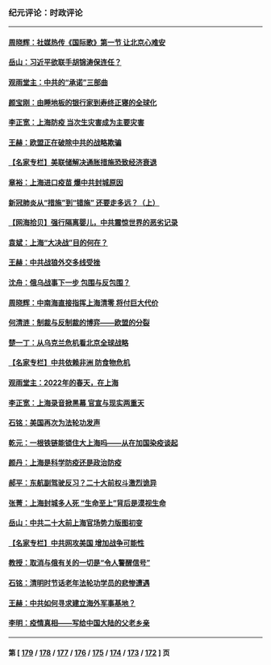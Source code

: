 ### 纪元评论：时政评论
---
#### [周晓辉：社媒热传《国际歌》第一节 让北京心难安](../../pages/nsc1025/n13700202.md) 
#### [岳山：习近平欲联手胡锦涛保连任？](../../pages/nsc1025/n13699342.md) 
#### [观雨堂主：中共的“承诺”三部曲](../../pages/nsc1025/n13699263.md) 
#### [颜宝刚：由睡地板的银行家到寿终正寝的全球化](../../pages/nsc1025/n13699173.md) 
#### [李正宽：上海防疫 当次生灾害成为主要灾害](../../pages/nsc1025/n13698789.md) 
#### [王赫：欧盟正在破除中共的战略欺骗](../../pages/nsc1025/n13697877.md) 
#### [【名家专栏】美联储解决通胀措施恐致经济衰退](../../pages/nsc1025/n13697010.md) 
#### [章裕：上海进口疫苗 爆中共封城原因](../../pages/nsc1025/n13696731.md) 
#### [新冠肺炎从“措施”到“错施” 还要走多远？（上）](../../pages/nsc1025/n13696709.md) 
#### [【网海拾贝】强行隔离婴儿，中共震惊世界的恶劣记录](../../pages/nsc1025/n13696703.md) 
#### [袁斌：上海“大决战”目的何在？](../../pages/nsc1025/n13696663.md) 
#### [王赫：中共战狼外交多线受挫](../../pages/nsc1025/n13695945.md) 
#### [沈舟：俄乌战事下一步 包围与反包围？](../../pages/nsc1025/n13696190.md) 
#### [周晓辉：中南海直接指挥上海清零 将付巨大代价](../../pages/nsc1025/n13695578.md) 
#### [何清涟：制裁与反制裁的博弈——欧盟的分裂](../../pages/nsc1025/n13695772.md) 
#### [楚一丁：从乌克兰危机看北京全球战略](../../pages/nsc1025/n13695479.md) 
#### [【名家专栏】中共依赖非洲 防食物危机](../../pages/nsc1025/n13694990.md) 
#### [观雨堂主：2022年的春天，在上海](../../pages/nsc1025/n13694587.md) 
#### [李正宽：上海录音掀黑幕 官宣与现实两重天](../../pages/nsc1025/n13694500.md) 
#### [石铭：美国再次为法轮功发声](../../pages/nsc1025/n13694467.md) 
#### [乾元：一根铁链能锁住大上海吗——从在加国染疫谈起](../../pages/nsc1025/n13694190.md) 
#### [颜丹：上海是科学防疫还是政治防疫](../../pages/nsc1025/n13693076.md) 
#### [郝平：东航副驾驶反习？二十大前权斗激烈诡异](../../pages/nsc1025/n13693086.md) 
#### [张菁：上海封城多人死 “生命至上”背后是漠视生命](../../pages/nsc1025/n13693068.md) 
#### [岳山：中共二十大前上海官场势力版图初变](../../pages/nsc1025/n13693034.md) 
#### [【名家专栏】中共网攻美国 增加战争可能性](../../pages/nsc1025/n13692793.md) 
#### [教授：取消与俄有关的一切是“令人警醒信号”](../../pages/nsc1025/n13691595.md) 
#### [石铭：清明时节话老年法轮功学员的悲惨遭遇](../../pages/nsc1025/n13691935.md) 
#### [王赫：中共如何寻求建立海外军事基地？](../../pages/nsc1025/n13689821.md) 
#### [李明：疫情真相——写给中国大陆的父老乡亲](../../pages/nsc1025/n13691899.md) 

---
#### 第 [ [179](./179.md) / [178](./178.md) / [177](./177.md) / [176](./176.md) / [175](./175.md) / [174](./174.md) / [173](./173.md) / [172](./172.md) ] 页
